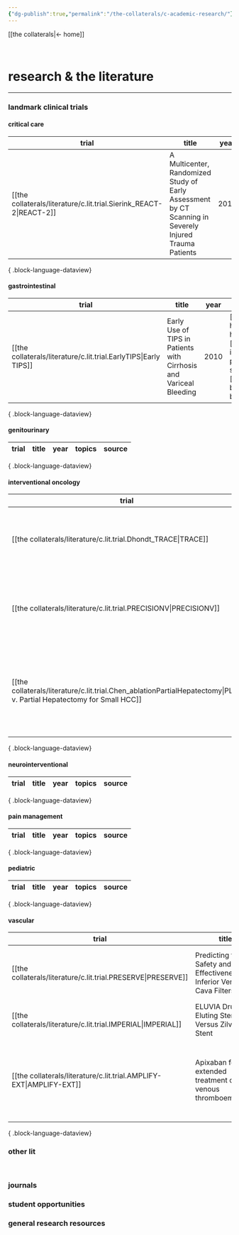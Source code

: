 ```yaml
---
{"dg-publish":true,"permalink":"/the-collaterals/c-academic-research/"}
---
```



[[the collaterals\|← home]]

<br>

# research & the literature
---

### landmark clinical trials

#### critical care
| trial                                                                  | title                                                                                                  | year | topics                                                           | source                                           |
| ---------------------------------------------------------------------- | ------------------------------------------------------------------------------------------------------ | ---- | ---------------------------------------------------------------- | ------------------------------------------------ |
| [[the collaterals/literature/c.lit.trial.Sierink_REACT-2\|REACT-2]] | A Multicenter, Randomized Study of Early Assessment by CT Scanning in Severely Injured Trauma Patients | 2016 | [[trauma\|trauma]], [[computed tomography\|computed tomography]] | [📑](https://doi.org/10.10S0140-6736(16)30932-1) |

{ .block-language-dataview}

#### gastrointestinal
| trial                                                               | title                                                              | year | topics                                                                                                                                    | source                                      |
| ------------------------------------------------------------------- | ------------------------------------------------------------------ | ---- | ----------------------------------------------------------------------------------------------------------------------------------------- | ------------------------------------------- |
| [[the collaterals/literature/c.lit.trial.EarlyTIPS\|Early TIPS]] | Early Use of TIPS in Patients with Cirrhosis and Variceal Bleeding | 2010 | [[portal hypertension\|portal hypertension]], [[transjugular intrahepatic portosystemic shunt\|TIPS]], [[variceal bleed\|variceal bleed]] | [📑](https://doi.org/10.1056/NEJMoa0910102) |

{ .block-language-dataview}

#### genitourinary
| trial | title | year | topics | source |
| ----- | ----- | ---- | ------ | ------ |

{ .block-language-dataview}

#### interventional oncology
| trial                                                                                                                    | title                                                                                                                                   | year | topics                                                                                                                                                                   | source                                                   |
| ------------------------------------------------------------------------------------------------------------------------ | --------------------------------------------------------------------------------------------------------------------------------------- | ---- | ------------------------------------------------------------------------------------------------------------------------------------------------------------------------ | -------------------------------------------------------- |
| [[the collaterals/literature/c.lit.trial.Dhondt_TRACE\|TRACE]]                                                        | Transarterial RAdioembolization versus ChemoEmbolization for the Treatment of Hepatocellular Carcinoma (HCC)                            | 2022 | [[the collaterals/procedures/transarterial radioembolization\|transarterial radioembolization]], [[Y90\|Y90]], [[hepatocellular carcinoma\|hepatocellular carcinoma]] | \-                                                       |
| [[the collaterals/literature/c.lit.trial.PRECISIONV\|PRECISIONV]]                                                     | Prospective Randomised Study of Doxorubicin in the Treatment of Hepatocellular Carcinoma by Drug-Eluting Bead Embolisation              | 2021 | [[hepatocellular carcinoma\|hepatocellular carcinoma]], [[DEB-TACE\|DEB-TACE]], [[embolization\|embolization]]                                                           | [📑](https://doi.org/10.1097/01.sla.0000201480.65519.b8) |
| [[the collaterals/literature/c.lit.trial.Chen_ablationPartialHepatectomy\|PLAT v. Partial Hepatectomy for Small HCC]] | A Prospective Randomized Trial Comparing Percutaneous Local Ablative Therapy And Partial Hepatectomy For Small Hepatocellular Carcinoma | 2006 | [[hepatocellular carcinoma\|hepatocellular carcinoma]]                                                                                                                   | [📑](https://doi.org/10.1097/01.sla.0000201480.65519.b8) |

{ .block-language-dataview}

#### neurointerventional
| trial | title | year | topics | source |
| ----- | ----- | ---- | ------ | ------ |

{ .block-language-dataview}

#### pain management
| trial | title | year | topics | source |
| ----- | ----- | ---- | ------ | ------ |

{ .block-language-dataview}

#### pediatric
| trial | title | year | topics | source |
| ----- | ----- | ---- | ------ | ------ |

{ .block-language-dataview}

#### vascular
| trial                                                                  | title                                                                 | year | topics                                                                                                                                                                                                                             | source                                           |
| ---------------------------------------------------------------------- | --------------------------------------------------------------------- | ---- | ---------------------------------------------------------------------------------------------------------------------------------------------------------------------------------------------------------------------------------- | ------------------------------------------------ |
| [[the collaterals/literature/c.lit.trial.PRESERVE\|PRESERVE]]       | Predicting the Safety and Effectiveness of Inferior Vena Cava Filters | 2023 | [[inferior vena cava filter\|IVC filter]], [[pulmonary embolism\|pulmonary embolism]], [[the collaterals/indications/venous thromboembolism\|VTE]]                                                                              | [📑](https://doi.org/10.1016/j.jvir.2022.12.009) |
| [[the collaterals/literature/c.lit.trial.IMPERIAL\|IMPERIAL]]       | ELUVIA Drug Eluting Stent Versus Zilver PTX Stent                     | 2022 | \-                                                                                                                                                                                                                                 | [📑](https://doi.org/10.1016/j.jvir.2022.12.029) |
| [[the collaterals/literature/c.lit.trial.AMPLIFY-EXT\|AMPLIFY-EXT]] | Apixaban for extended treatment of venous thromboembolism             | 2013 | [[the collaterals/indications/venous thromboembolism\|venous thromboembolism]], [[the collaterals/indications/deep venous thrombosis\|deep venous thrombosis]], [[anticoagulation\|anticoagulation]], [[apixaban\|apixaban]] | 📑                                               |

{ .block-language-dataview}



### other lit
<br>

### journals



### student opportunities



### general research resources